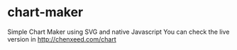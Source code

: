 chart-maker
===========

Simple Chart Maker using SVG and native Javascript
You can check the live version in http://chenxeed.com/chart